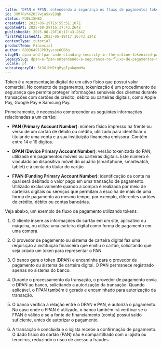 ```yaml
---
title: 'DPAN e FPAN: entendendo a segurança no fluxo de pagamentos tokenizados online'
id: 3RM7RvhKZ057wja5xVEOqb
status: PUBLISHED
createdAt: 2023-06-19T16:55:51.107Z
updatedAt: 2025-08-29T16:17:43.264Z
publishedAt: 2025-08-29T16:17:43.264Z
firstPublishedAt: 2023-06-19T17:10:43.124Z
contentType: tutorial
productTeam: Financial
author: 6DODK49lJPk3yvcoe6GB6g
slugEN: dpan-and-fpan-understanding-security-in-the-online-tokenized-payment-flow
legacySlug: dpan-e-fpan-entendendo-a-seguranca-no-fluxo-de-pagamentos-tokenizados-online
locale: pt
subcategoryId: 3tDGibM2tqMyqIyukqmmMw
---
```


Token é a representação digital de um ativo físico que possui valor comercial. No contexto de pagamentos, tokenização é um procedimento de segurança que permite proteger informações sensíveis dos clientes durante transações com cartões de crédito, débito ou carteiras digitais, como Apple Pay, Google Pay e Samsung Pay.

Primeiramente, é necessário compreender as seguintes informações relacionadas a um cartão:

- **PAN (Primary Account Number)**: número físico impresso na frente ou verso de um cartão de débito ou crédito, utilizado para identificar o titular de uma conta e a sua instituição financeira emissora. Contém entre 14 e 19 dígitos.

- **DPAN (Device Primary Account Number)**: versão tokenizada do PAN, utilizada em pagamentos móveis ou carteiras digitais. Este número é vinculado ao dispositivo móvel do usuário (smartphone, smartwatch, tablet) e à conta do titular do cartão. 

- **FPAN (Funding Primary Account Number)**: identificação da conta na qual será debitado o valor pago em uma transação de pagamento. Utilizado exclusivamente quando a compra é realizada por meio de carteiras digitais ou serviços que permitam a escolha de mais de uma forma de pagamento ao mesmo tempo, por exemplo, diferentes cartões de crédito, débito ou contas bancárias.

Veja abaixo, um exemplo de fluxo de pagamento utilizando tokens:

1. O cliente insere as informações do cartão em um site, aplicativo ou máquina, ou utiliza uma carteira digital como forma de pagamento em uma compra.

2. O provedor de pagamento ou sistema de carteira digital faz uma requisição à instituição financeira que emitiu o cartão, solicitando que seja criado um token para representar o PAN.

3. O banco gera o token (DPAN) e encaminha para o provedor de pagamento ou sistema de carteira digital. O PAN permanece registrado apenas no sistema do banco.

4. Durante o processamento da transação, o provedor de pagamento envia o DPAN ao banco, solicitando a autorização da transação. Quando aplicável, o FPAN também é gerado e encaminhado para autorização da transação.

5. O banco verifica a relação entre o DPAN e PAN, e autoriza o pagamento. No caso onde o FPAN é utilizado, o banco também irá verificar se o FPAN é válido e se a fonte de financiamento (conta) possui saldo suficiente, antes de autorizar o pagamento. 

6. A transação é concluída e o lojista recebe a confirmação de pagamento. O dado físico do cartão (PAN) não é compartilhado com o lojista ou terceiros, reduzindo o risco de acesso a fraudes.

